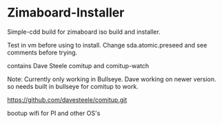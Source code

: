# Zimaboard-Installer
Simple-cdd build for zimaboard iso build and installer. 

Test in vm before using to install. Change sda.atomic.preseed and see comments before trying.

contains Dave Steele comitup and comitup-watch 

Note: Currently only working in Bullseye. Dave working on newer version.
so needs built in bullseye for comitup to work.

https://github.com/davesteele/comitup.git

bootup wifi for PI and other OS's

